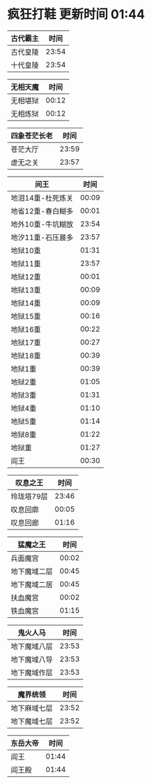 # 疯狂打鞋 更新时间 01:44

| 古代霸主   | 时间    |
|--------|-------|
| 古代皇陵 | 23:54 |
| 十代皇陵 | 23:54 |

| 无相天魔   | 时间    |
|--------|-------|
| 无相堪狱 | 00:12 |
| 无相炼狱 | 00:12 |

| 四象苍茫长老   | 时间    |
|--------|-------|
| 苍茫大厅 | 23:59 |
| 虚无之关 | 23:57 |

| 间王   | 时间    |
|--------|-------|
| 地泪14重-杜死炼关 | 00:09 |
| 地省12重-春白糊多 | 00:01 |
| 地外10重-牛坑糊放 | 23:54 |
| 地汐11重-石压晨多 | 23:57 |
| 地狱10重 | 01:31 |
| 地狱11重 | 23:57 |
| 地狱12重 | 00:01 |
| 地狱13重 | 00:09 |
| 地狱14重 | 00:09 |
| 地狱15重 | 00:16 |
| 地狱16重 | 00:22 |
| 地狱17重 | 00:27 |
| 地狱18重 | 00:39 |
| 地狱1重 | 00:39 |
| 地狱2重 | 01:05 |
| 地狱3重 | 01:31 |
| 地狱4重 | 01:10 |
| 地狱5重 | 01:14 |
| 地狱8重 | 01:22 |
| 地狱重 | 01:27 |
| 阎王 | 00:30 |

| 叹息之王   | 时间    |
|--------|-------|
| 玲珑塔79层 | 23:46 |
| 叹息回廓 | 00:05 |
| 叹息回廊 | 01:16 |

| 猛魔之王   | 时间    |
|--------|-------|
| 兵面魔宫 | 00:02 |
| 地下魔域二层 | 00:45 |
| 地下魔域二居 | 00:45 |
| 扶血魔宫 | 00:02 |
| 铁血魔宫 | 01:15 |

| 鬼火人马   | 时间    |
|--------|-------|
| 地下魔域八层 | 23:53 |
| 地下魔域八导 | 23:53 |
| 地下魔域作层 | 23:53 |

| 魔界统领   | 时间    |
|--------|-------|
| 地下麻域七层 | 23:52 |
| 地下魔域七层 | 23:52 |

| 东岳大帝   | 时间    |
|--------|-------|
| 阎王 | 01:44 |
| 阎王殿 | 01:44 |